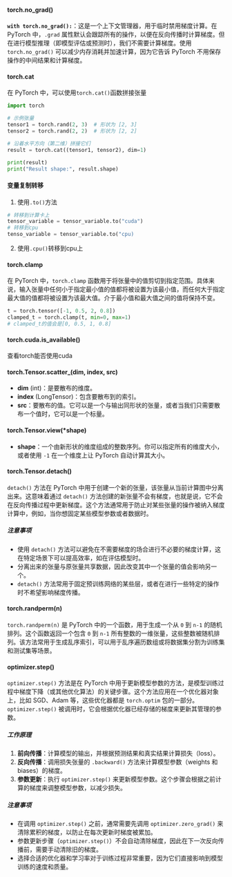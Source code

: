 
#### torch.no_grad()
**`with torch.no_grad():`**：这是一个上下文管理器，用于临时禁用梯度计算。在 PyTorch 中，`.grad` 属性默认会跟踪所有的操作，以便在反向传播时计算梯度。但在进行模型推理（即模型评估或预测时），我们不需要计算梯度。使用 `torch.no_grad()` 可以减少内存消耗并加速计算，因为它告诉 PyTorch 不用保存操作的中间结果和计算梯度。

#### torch.cat
在 PyTorch 中，可以使用`torch.cat()`函数拼接张量
```python
import torch

# 示例张量
tensor1 = torch.rand(2, 3)  # 形状为 [2, 3]
tensor2 = torch.rand(2, 2)  # 形状为 [2, 2]

# 沿着水平方向（第二维）拼接它们
result = torch.cat((tensor1, tensor2), dim=1)

print(result)
print("Result shape:", result.shape)
```

#### 变量复制转移
1. 使用`.to()`方法
```python
# 转移到计算卡上
tensor_variable = tensor_variable.to("cuda")
# 转移到cpu
tenso_variable = tensor_variable.to("cpu)
```
2. 使用`.cpu()`转移到cpu上

#### torch.clamp
在 PyTorch 中，`torch.clamp` 函数用于将张量中的值剪切到指定范围。具体来说，输入张量中任何小于指定最小值的值都将被设置为该最小值，而任何大于指定最大值的值都将被设置为该最大值。介于最小值和最大值之间的值将保持不变。
```python
t = torch.tensor([-1, 0.5, 2, 0.8])
clamped_t = torch.clamp(t, min=0, max=1)
# clamped_t的值会是[0, 0.5, 1, 0.8]
```


#### torch.cuda.is_available()
查看torch能否使用cuda

#### torch.Tensor.scatter_(dim, index, src)
- **dim** (int)：是要散布的维度。
- **index** (LongTensor)：包含要散布到的索引。
- **src**：要散布的值。它可以是一个与输出同形状的张量，或者当我们只需要散布一个值时，它可以是一个标量。

#### torch.Tensor.view(\*shape)
- **shape**：一个由新形状的维度组成的整数序列。你可以指定所有的维度大小，或者使用 `-1` 在一个维度上让 PyTorch 自动计算其大小。

#### torch.Tensor.detach()
`detach()` 方法在 PyTorch 中用于创建一个新的张量，该张量从当前计算图中分离出来。这意味着通过 `detach()` 方法创建的新张量不会有梯度，也就是说，它不会在反向传播过程中更新梯度。这个方法通常用于防止对某些张量的操作被纳入梯度计算中，例如，当你想固定某些模型参数或者数据时。
##### 注意事项

- 使用 `detach()` 方法可以避免在不需要梯度的场合进行不必要的梯度计算，这在特定场景下可以提高效率，如在评估模型时。
- 分离出来的张量与原张量共享数据，因此改变其中一个张量的值会影响另一个。
- `detach()` 方法常用于固定预训练网络的某些层，或者在进行一些特定的操作时不希望影响梯度传播。

#### torch.randperm(n)
`torch.randperm(n)` 是 PyTorch 中的一个函数，用于生成一个从 `0` 到 `n-1` 的随机排列。这个函数返回一个包含 `0` 到 `n-1` 所有整数的一维张量，这些整数被随机排列。该方法常用于生成乱序索引，可以用于乱序遍历数组或将数据集分割为训练集和测试集等场景。

#### optimizer.step()
`optimizer.step()` 方法是在 PyTorch 中用于更新模型参数的方法，是模型训练过程中梯度下降（或其他优化算法）的关键步骤。这个方法应用在一个优化器对象上，比如 SGD、Adam 等，这些优化器都是 `torch.optim` 包的一部分。`optimizer.step()` 被调用时，它会根据优化器已经存储的梯度来更新其管理的参数。
##### 工作原理
1. **前向传播**：计算模型的输出，并根据预测结果和真实结果计算损失（loss）。
2. **反向传播**：调用损失张量的 `.backward()` 方法来计算模型参数（weights 和 biases）的梯度。
3. **参数更新**：执行 `optimizer.step()` 来更新模型参数。这个步骤会根据之前计算的梯度来调整模型参数，以减少损失。
##### 注意事项
- 在调用 `optimizer.step()` 之前，通常需要先调用 `optimizer.zero_grad()` 来清除累积的梯度，以防止在每次更新时梯度被累加。
- 参数更新步骤（`optimizer.step()`）不会自动清除梯度，因此在下一次反向传播前，需要手动清除旧的梯度。
- 选择合适的优化器和学习率对于训练过程非常重要，因为它们直接影响到模型训练的速度和质量。